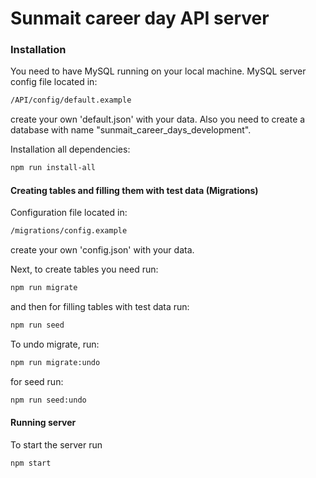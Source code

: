 # Sunmait career day API server

### Installation

You need to have MySQL running on your local machine. MySQL server config file located in:

```sh
/API/config/default.example
```
create your own 'default.json' with your data.
Also you need to create a database with name "sunmait_career_days_development".

Installation all dependencies:

```sh
npm run install-all
```

#### Creating tables and filling them with test data (Migrations)

Configuration file located in:

```sh
/migrations/config.example
```
create your own 'config.json' with your data.

Next, to create tables you need run:

```sh
npm run migrate
```

and then for filling tables with test data run:

```sh
npm run seed
```

To undo migrate, run:

```sh
npm run migrate:undo
```

for seed run:

```sh
npm run seed:undo
```

#### Running server

To start the server run

```sh
npm start
```
